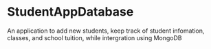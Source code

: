 # StudentAppDatabase
An application to add new students, keep track of student infomation, classes, and school tuition, while intergration using MongoDB


